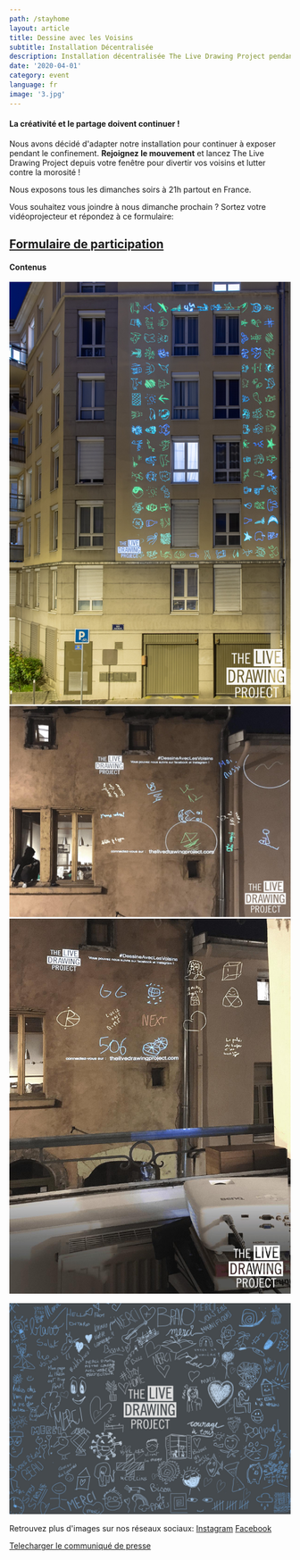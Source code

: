 ```yaml
---
path: /stayhome
layout: article
title: Dessine avec les Voisins
subtitle: Installation Décentralisée
description: Installation décentralisée The Live Drawing Project pendant le confinement 2020
date: '2020-04-01'
category: event
language: fr
image: '3.jpg'
---
```


#### La créativité et le partage doivent continuer !

Nous avons décidé d'adapter notre installation pour continuer à exposer pendant le confinement. **Rejoignez le mouvement** et lancez The Live Drawing Project depuis votre fenêtre pour divertir vos voisins et lutter contre la morosité !

Nous exposons tous les dimanches soirs à 21h partout en France.

Vous souhaitez vous joindre à nous dimanche prochain ? Sortez votre vidéoprojecteur et répondez à ce formulaire:

## [Formulaire de participation](https://framaforms.org/stayhome-and-staycreative-1585829622)

#### Contenus

<photo-grid>
<img src="1.jpg"/>
<img src="2.jpg"/>
<img src="4.jpg"/>
</photo-grid>

![Cover](3.jpg)

Retrouvez plus d'images sur nos réseaux sociaux: [Instagram](https://instagram.com/livedrawingproject) [Facebook](https://facebook.com/TheLiveDrawingProject)

[Telecharger le communiqué de presse](comPresse6avril2020.pdf)
